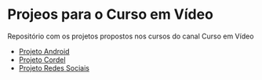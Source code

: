 # Projeos para o Curso em Vídeo

Repositório com os projetos propostos nos cursos do canal Curso em Vídeo
<ul>
  <li><a href="https://gabriel-ssd.github.io/curso-em-video/html-css/m2/" target="_blank">Projeto Android</a>
  <li><a href="https://gabriel-ssd.github.io/curso-em-video/html-css/m3/" target="_blank">Projeto Cordel</a>
  <li><a href="https://gabriel-ssd.github.io/curso-em-video/html-css/m4/sociais.html" target="_blank">Projeto Redes Sociais</a>
</ul>
